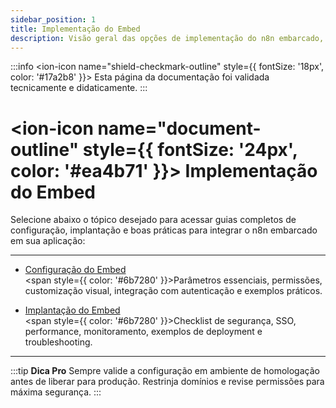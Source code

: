 ```yaml
---
sidebar_position: 1
title: Implementação do Embed
description: Visão geral das opções de implementação do n8n embarcado, incluindo configuração e implantação segura.
---
```


:::info
<ion-icon name="shield-checkmark-outline" style={{ fontSize: '18px', color: '#17a2b8' }}></ion-icon> Esta página da documentação foi validada tecnicamente e didaticamente.
:::


# <ion-icon name="document-outline" style={{ fontSize: '24px', color: '#ea4b71' }}></ion-icon> Implementação do Embed

Selecione abaixo o tópico desejado para acessar guias completos de configuração, implantação e boas práticas para integrar o n8n embarcado em sua aplicação:

---

- [Configuração do Embed](./configuracao)
  <br/><span style={{ color: '#6b7280' }}>Parâmetros essenciais, permissões, customização visual, integração com autenticação e exemplos práticos.</span>

- [Implantação do Embed](./implantacao)
  <br/><span style={{ color: '#6b7280' }}>Checklist de segurança, SSO, performance, monitoramento, exemplos de deployment e troubleshooting.</span>

---

:::tip **Dica Pro**
Sempre valide a configuração em ambiente de homologação antes de liberar para produção. Restrinja domínios e revise permissões para máxima segurança.
:::
